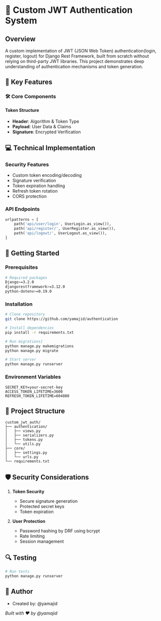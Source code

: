 # 🔐 Custom JWT Authentication System

## Overview
A custom implementation of JWT (JSON Web Token) authentication(login, register, logout) for Django Rest Framework, built from scratch without relying on third-party JWT libraries. This project demonstrates deep understanding of authentication mechanisms and token generation.

## 🌟 Key Features



### 🛠 Core Components


#### Token Structure
- **Header**: Algorithm & Token Type
- **Payload**: User Data & Claims
- **Signature**: Encrypted Verification

## 💻 Technical Implementation

### Security Features
- Custom token encoding/decoding
- Signature verification
- Token expiration handling
- Refresh token rotation
- CORS protection

### API Endpoints
```python
urlpatterns = [
    path('api/user/login', UserLogin.as_view()),
    path('api/register/', UserRegister.as_view()),
    path('api/logout/', UserLogout.as_view()),
]
```

## 🚀 Getting Started

### Prerequisites
```bash
# Required packages
Django>=3.2.0
djangorestframework>=3.12.0
python-dotenv>=0.19.0
```

### Installation
```bash
# Clone repository
git clone https://github.com/yamajid/authentication

# Install dependencies
pip install -r requirements.txt

# Run migrations]
python manage.py makemigrations
python manage.py migrate

# Start server
python manage.py runserver
```


### Environment Variables
```env
SECRET_KEY=your-secret-key
ACCESS_TOKEN_LIFETIME=3600
REFRESH_TOKEN_LIFETIME=604800
```

## 📝 Project Structure
```
custom_jwt_auth/
├── authentication/
│   ├── views.py
│   ├── serializers.py
│   ├── tokens.py
│   └── utils.py
├── core/
│   ├── settings.py
│   └── urls.py
└── requirements.txt
```

## 🛡️ Security Considerations

1. **Token Security**
   - Secure signature generation
   - Protected secret keys
   - Token expiration

2. **User Protection**
   - Password hashing by DRF using bcrypt
   - Rate limiting
   - Session management

## 🔍 Testing
```bash
# Run tests
python manage.py runserver

```

## 👤 Author
- Created by: @yamajid






*Built with ❤️ by @yamajid*
